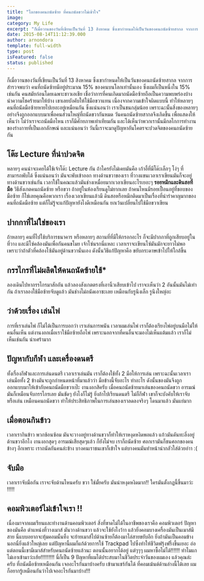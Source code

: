```yaml
---
title: "โลกของคนถนัดซ้าย ที่คนถนัดขวาไม่เข้าใจ"
image:
category: My Life
excerpt: "ก็เมื่อวานของวันที่เขียนเป็นวันที่ 13 สิงหาคม ซึ่งเขากำหนดให้เป็นวันของคนถนัดซ้ายสากล จากการสำรวจพบว่า คนที่ถนัดซ้ายมีอยู่ประมาณ 15% ของคนบนโลกเท่านั้นเอง ซึ่งผมก็เป็นหนึ่งใน 15% เช่นกัน"
date: 2015-08-14T11:12:39.000
author: arnondora
template: full-width
type: post
isFeatured: false
status: published
---
```


ก็เมื่อวานของวันที่เขียนเป็นวันที่ 13 สิงหาคม ซึ่งเขากำหนดให้เป็นวันของคนถนัดซ้ายสากล จากการสำรวจพบว่า คนที่ถนัดซ้ายมีอยู่ประมาณ 15% ของคนบนโลกเท่านั้นเอง ซึ่งผมก็เป็นหนึ่งใน 15% เช่นกัน
คนสมัยก่อนโดยเฉพาะชาวเอเชีย เชื่อว่าการที่คนเกิดมาถนัดมือซ้ายถือเป็นความพบพร่องบ้าง นำความโชคร้ายมาให้บ้าง เขาเลยบังคับให้ใช้มือขวาแทน เนื่องจากความเข้าใจผิดแบบนี้ ทำให้หลายๆ คนที่ถนัดมือซ้ายหายไปเยอะอยู่เหมือนกัน
ซึ่งแน่นอนว่า เราเป็นชนกลุ่มน้อย เพราะฉะนั้นสิ่งของหลายๆ อย่างจึงถูกออกแบบมาเพื่อคนส่วนใหญ่ที่ถนัดขวากันหมด วันคนถนัดซ้ายสากลจึงเกิดขึ้น เพื่อแสดงให้เห็นว่า ไม่ว่าเราจะถนัดมือไหน เราก็มีศักยภาพเท่าเทียมกัน และได้เห็นว่าพวกเรานั้นมีกลไกการทำงานของร่างกายที่เป็นเอกลักษณ์ และแน่นอนว่า วันนี้เราจะมาดูปัญหาอันโคตรจะปวดจิตของคนถนัดซ้ายกัน

## โต๊ะ Lecture ที่น่าปวดจิต
หลายๆ คนน่าจะเคยได้ใช้เจ้าโต๊ะ Lecture กัน ถ้าใครยังไม่เคยมันคือ เก้าอี้ที่มีโต๊ะเล็กๆ โง่ๆ ที่สามารถพับได้ ซึ่งแน่นอนว่า มันจะพับเข้าออก ทางด้านขวาของเรา ที่วางแขนเวลาเราเขียนมันก็จะอยู่ทางด้านขวาเช่นกัน เวลาใช้ในคณะแล้วมันช่างเหมื่อยมากเวลาเขียนอะไรเยอะๆ
**รอยหมึกและดินสอที่มือ**
วิธีสังเกตคนถนัดซ้าย หรือขวา ถ้าอยู่ในห้องเรียนดูไม่ยากเลย ถ้าคนไหนมีรอยเปื้อนอยู่ที่ขอบของมือซ้าย ก็ใช่เลยคุณคือพวกเรา เรื่องเวลาเขียนแล้วมี ดินสอหรือหมึกติดมาเป็นเรื่องที่น่ารำคาญมากของคนที่ถนัดมือซ้าย แต่ก็ไม่รู้จะแก้ปัญหายังไงดีเหมือนกัน ยกเว้นเปลี่ยนไปใช้มือขวาเขียน

## ปากกาที่ไม่ใช่ของเรา
ถ้าหลายๆ คนที่ไปใช้บริการธนาคาร หรือหลายๆ สถานที่ที่มีให้กรอกอะไร ก็จะมีปากกาที่ถูกเสียบอยู่ในที่วาง และมีโซ่คล้องมันเพื่อกันคนขโมย เจ้าโซ่นรกนี่แหละ เวลาเราจะเขียนโซ่มันมักจะยาวไม่พอ เพราะว่าถ้าตัวที่คล้องโซ้มันอยู่ด้านขวานั่นเอง ดังนั้นวิธีแก้ปัญหาคือ ขยับกระดาษเข้าไปให้ใกล้ขึ้น

## กรรไกรที่ไม่ผลิตให้คนถนัดซ้ายใช้*
ลองเดินไปหากรรไกรมาสักอัน แล้วลองสังเกตตรงที่เอานิ้วเสียบเข้าไป เราจะเห็นว่า 2 อันนั้นมันไม่เท่ากัน ถ้าเราลองใช้มือซ้ายจับดูแล้ว มันช่างไม่ถนัดเอาซะเลย เหมือนกับรูนึงเล็ก รูนึงใหญ่อะ

## ว่าด้วยเรื่อง เล่นไพ่
การที่เราเล่นไพ่ ก็ไม่ได้เป็นการบอกว่า เราเล่นการพนัน เวลาผมเล่นไพ่ เราก็ต้องเรียงไพ่อยู่บนมือไม่ให้คนอื่นเห็น แต่งานงอกเมื่อเราใช้มือซ้ายถือไพ่ เพราะนอกจากที่คนอื่นจะมองไม่เห็นแต้มแล้ว เราก็ไม่เห็นเช่นกัน น่าเศร้ามาก

## ปัญหากับกีฬา และเครื่องดนตรี
ทั้งเรื่องกีฬาและการเล่นดนตรี เวลาเราเล่นมัน เราก็ต้องใช้ทั้ง 2 มือให้การเล่น เพราะฉะนั้นเวลาเราเล่นมือทั้ง 2 ข้างมันจะถูกกำหนดหน้าที่มาแล้วว่า มือข้างนี้จับอะไร ทำอะไร ดังนั้นของมันจึงถูกออกแบบมาให้เข้ากับคนถนัดมือขวาเป๊ะ งานงอกสิครับ เมื่อคนถนัดซ้ายมาเล่นของคนถนัดขวา อารมณ์มันก็เหมือนจับกรรไกรเลย มันขัดๆ ยังไงก็ไม่รู้ ยิ่งถ้าไปเรียนดนตรี ไม่ก็กีฬา เขาก็จะบังคับให้เราจับหรือเล่น เหมือนคนถนัดขวา ทำให้ประสิทธิภาพในการเล่นของเราลดลงจริงๆ โดนมาแล้ว มันแย่มาก

## เมื่อตอนกินข้าว
เวลาเรากินข้าว พวกช้อนซ้อม มันจะวางอยู่ทางด้านขวาก็ทำให้เราหงุดหงิดพอแล้ว แก้วมันดันทะลึ่งอยู่ด้านขวาอีกไง งานงอกสุดๆ อารมณ์เสียสุดๆแล้ว ก็ยังไม่จบ เราก็ถนัดซ้าย ศอกเรามันก็ชนศอกของคนข้างๆ อีกเพราะ เราถนัดกันคนล่ะข้าง บางคนเราชนเขาก็เข้าใจ แต่บางคนมันทำหน้าน่ากลัวใส่ด้วยอ่าา :(

## จับมือ
เวลาเราจับมือกัน เราจะจับด้านไหนครับ ขวา ใช่มั้ยครับ มันน่าหงุดหงิดมาก!! ใครมันตั้งกฏนี้ขึ้นมาว่ะ !!!!!

## คอมพิวเตอร์ไม่เข้าใจเรา !!
เนื่องมาจากผมเรียนและทำงานด้านคอมพิวเตอร์ สิ่งที่ขาดไม่ได้ในอาชีพของเราคือ คอมพิวเตอร์ ปัญหาของมันคือ ตำแหน่งที่วางเมาส์ มันวางด้านขวา แล้วจะใช้ยังไงว้าา แล้วยิ่งคอมบางเครื่องมันเป็นเมาส์มีสาย นี่แบบอยากจะทุ้มคอมนั้นทิ้ง จะย้ายเมาส์ไปด้านซ้ายก็ต้องมาไล่สายขยับอีก ยิ่งถ้ามันเป็นคอมข้างนอกนี่ยิ่งแล้วใหญ่เลย แต่ปัญหานี้ผมก็แก้ด้วยการใช้ Trackpad ไปซึ่งทำให้ชีวิตฟรุ้งฟริ้งขึ้นเยอะ อ่อ แต่ตอนนี้เขามีเมาส์สำหรับคนถนัดซ้ายแล้วนะ ตอนนั้นอยากได้อยู่ แต่ๆๆๆ ผมหาซื้อไม่ได้!!!!!! ทำไมแกไม่เอาเข้ามาว่ะเฮ้ย!!!!!!!!!
นี่ก็เป็น 9 ปัญหาที่ผมได้ประสบมาในชีวิตประจำวันของผมเอง แล้วคุณล่ะครับ ที่ถนัดมือซ้ายเหมือนกัน เจออะไรกันมาบ้างครับ เข้ามาแชร์กันได้ ที่คอมเม้นต์ด้านล่างนี้ได้เลย ผมก็อยากรู้เหมือนกันว่าไปเจออะไรกันมาบ้าง!!!
